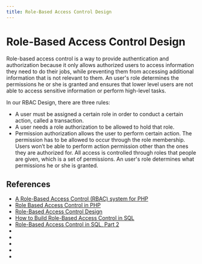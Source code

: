 ```yaml
---
title: Role-Based Access Control Design
---
```

# Role-Based Access Control Design

Role-based access control is a way to provide authentication and authorization because it only allows authorized users
to access information they need to do their jobs, while preventing them from accessing additional information
that is not relevant to them. An user's role determines the permissions he or she is granted
and ensures that lower level users are not able to access sensitive information or perform high-level tasks.

In our RBAC Design, there are three rules:
- A user must be assigned a certain role in order to conduct a certain action, called a transaction.
- A user needs a role authorization to be allowed to hold that role.
- Permission authorization allows the user to perform certain action.
The permission has to be allowed to occur through the role membership.
Users won’t be able to perform action permission other than the ones they are authorized for.
All access is controlled through roles that people are given, which is a set of permissions.
An user's role determines what permissions he or she is granted.

## References
- [A Role-Based Access Control (RBAC) system for PHP](https://www.tonymarston.net/php-mysql/role-based-access-control.html)
- [Role Based Access Control in PHP](https://www.sitepoint.com/role-based-access-control-in-php/)
- [Role-Based Access Control Design](https://stackoverflow.com/questions/28157798/is-my-role-based-access-control-a-feasible-solution/28159647#28159647)
- [How to Build Role-Based Access Control in SQL](https://www.xaprb.com/blog/2006/08/16/how-to-build-role-based-access-control-in-sql/)
- [Role-Based Access Control in SQL, Part 2](https://www.xaprb.com/blog/2006/08/18/role-based-access-control-in-sql-part-2/)
- []()
- []()
- []()
- []()
- []()